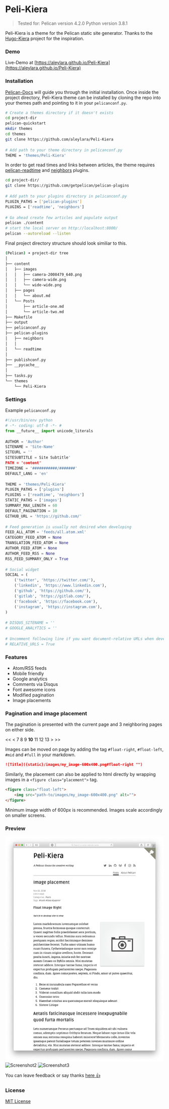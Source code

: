 
# Peli-Kiera
> Tested for:
> Pelican version 4.2.0
> Python version 3.8.1 

Peli-Kiera is a theme for the Pelican static site generator.
Thanks to the [Hugo-Kiera](https://github.com/avianto/hugo-kiera) project for the inspiration.
### Demo
Live-Demo at [https://aleylara.github.io/Peli-Kiera](https://aleylara.github.io/Peli-Kiera)
### Installation
[Pelican-Docs](https://docs.getpelican.com/en/stable/) will guide you through the initial installation.
Once inside the project directory, Peli-Kiera theme can be installed by cloning the repo into your 
themes path and pointing to it in your `pelicanconf.py`.
```bash  
# Create a themes directory if it doesn't exists
cd project-dir
pelican-quickstart
mkdir themes
cd themes
git clone https://github.com/aleylara/Peli-Kiera

# Add path to your theme directory in pelicanconf.py
THEME = 'themes/Peli-Kiera'
```
In order to get read times and links between articles, the theme requires [pelican-readtime](https://github.com/getpelican/pelican-plugins/tree/master/readtime) and [neighbors](https://github.com/getpelican/pelican-plugins/tree/master/neighbors) plugins.

```bash
cd project-dir/
git clone https://github.com/getpelican/pelican-plugins

# Add path to your plugins directory in pelicanconf.py
PLUGIN_PATHS = ['pelican-plugins']
PLUGINS = ['readtime', 'neighbors']

# Go ahead create few articles and populate output
pelican ./content
# start the local server on http://localhost:8000/
pelican --autoreload --listen
```

Final project directory structure should look similiar to this.

```bash
(Pelican) ➜ project-dir tree
│
├── content
│   ├── images
│   │   ├── camera-2008479_640.png
│   │   ├── camera-wide.png
│   │   └── wide-wide.png
│   ├── pages
│   │   └── about.md
│   └── Posts
│       ├── article-one.md
│       └── article-two.md
├── Makefile
├── output     
├── pelicanconf.py
├── pelican-plugins
│   ├── neighbors
│   │   
│   └── readtime
│       
├── publishconf.py
├── __pycache__
│   
├── tasks.py
└── themes
    └── Peli-Kiera
```

### Settings
Example `pelicanconf.py`
    
```python
#!/usr/bin/env python
# -*- coding: utf-8 -*- #
from __future__ import unicode_literals

AUTHOR = 'Author'
SITENAME = 'Site-Name'
SITEURL = ''
SITESUBTITLE = Site Subtitle'
PATH = 'content'
TIMEZONE = '###########/#######'
DEFAULT_LANG = 'en'

THEME = 'themes/Peli-Kiera'
PLUGIN_PATHS = ['plugins']
PLUGINS = ['readtime', 'neighbors']
STATIC_PATHS = ['images']
SUMMARY_MAX_LENGTH = 60
DEFAULT_PAGINATION = 10
GITHUB_URL = 'https://github.com/'

# Feed generation is usually not desired when developing
FEED_ALL_ATOM = 'feeds/all.atom.xml'
CATEGORY_FEED_ATOM = None
TRANSLATION_FEED_ATOM = None
AUTHOR_FEED_ATOM = None
AUTHOR_FEED_RSS = None
RSS_FEED_SUMMARY_ONLY = True

# Social widget
SOCIAL = (
    ('twitter', 'https://twitter.com/'),
    ('linkedin', 'https://www.linkedin.com'),
    ('github', 'https://github.com/'),
    ('gitlab', 'https://gitlab.com/'),
    ('facebook', 'https://facebook.com'),
    ('instagram', 'https://instagram.com'),
)

# DISQUS_SITENAME = ''
# GOOGLE_ANALYTICS = ''

# Uncomment following line if you want document-relative URLs when developing
# RELATIVE_URLS = True
```

### Features
* Atom/RSS feeds
* Mobile friendly 
* Google analytics 
* Comments via Disqus
* Font awesome icons
* Modified pagination
* Image placements

### Pagination and image placement
The pagination is presented with the current page and 3 neighboring pages on either side. 
                                        
   <<  <   7  8  9  **10**  11  12  13  >  >>
      
Images can be moved on page by adding the tag `#float-right`, `#float-left`, `#mid` and `#full` in your markdown.

```markdown
![Title]({static}/images/my_image-600x400.png#float-right "")
``` 
  
Similarly, the placement can also be applied to html directly by wrapping images in a `<figure class="placement">` tag.

```html
<figure class="float-left">
    <img src="path-to/images/my_image-600x400.png" alt="">
</figure>
``` 
Minimum image width of 600px is recommended. Images scale accordingly on smaller screens.

### Preview
![Screenshot1](screenshot-1.png "Screenshot Desktop")
![Screenshot2](screenshot-2.png "Screenshot Mobile")
![Screenshot3](screenshot-3.png "Screenshot Mobile")

You can leave feedback or say thanks [here &#128077;](https://saythanks.io/to/aleylara)

### License
[MIT License](https://github.com/avianto/hugo-kiera/blob/master/LICENSE.md)

